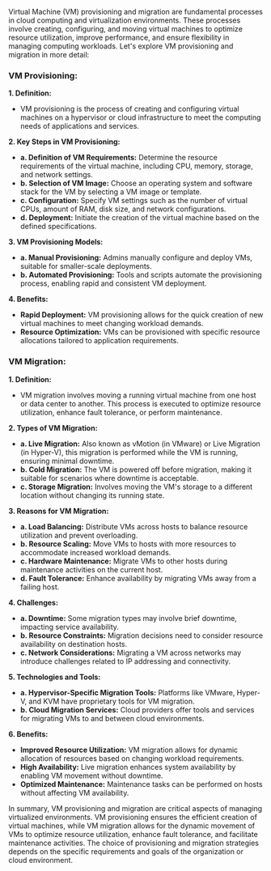 Virtual Machine (VM) provisioning and migration are fundamental processes in cloud computing and virtualization environments. These processes involve creating, configuring, and moving virtual machines to optimize resource utilization, improve performance, and ensure flexibility in managing computing workloads. Let's explore VM provisioning and migration in more detail:

### VM Provisioning:

**1. Definition:**
   - VM provisioning is the process of creating and configuring virtual machines on a hypervisor or cloud infrastructure to meet the computing needs of applications and services.

**2. Key Steps in VM Provisioning:**
   - **a. Definition of VM Requirements:** Determine the resource requirements of the virtual machine, including CPU, memory, storage, and network settings.
   - **b. Selection of VM Image:** Choose an operating system and software stack for the VM by selecting a VM image or template.
   - **c. Configuration:** Specify VM settings such as the number of virtual CPUs, amount of RAM, disk size, and network configurations.
   - **d. Deployment:** Initiate the creation of the virtual machine based on the defined specifications.

**3. VM Provisioning Models:**
   - **a. Manual Provisioning:** Admins manually configure and deploy VMs, suitable for smaller-scale deployments.
   - **b. Automated Provisioning:** Tools and scripts automate the provisioning process, enabling rapid and consistent VM deployment.

**4. Benefits:**
   - **Rapid Deployment:** VM provisioning allows for the quick creation of new virtual machines to meet changing workload demands.
   - **Resource Optimization:** VMs can be provisioned with specific resource allocations tailored to application requirements.

### VM Migration:

**1. Definition:**
   - VM migration involves moving a running virtual machine from one host or data center to another. This process is executed to optimize resource utilization, enhance fault tolerance, or perform maintenance.

**2. Types of VM Migration:**
   - **a. Live Migration:** Also known as vMotion (in VMware) or Live Migration (in Hyper-V), this migration is performed while the VM is running, ensuring minimal downtime.
   - **b. Cold Migration:** The VM is powered off before migration, making it suitable for scenarios where downtime is acceptable.
   - **c. Storage Migration:** Involves moving the VM's storage to a different location without changing its running state.

**3. Reasons for VM Migration:**
   - **a. Load Balancing:** Distribute VMs across hosts to balance resource utilization and prevent overloading.
   - **b. Resource Scaling:** Move VMs to hosts with more resources to accommodate increased workload demands.
   - **c. Hardware Maintenance:** Migrate VMs to other hosts during maintenance activities on the current host.
   - **d. Fault Tolerance:** Enhance availability by migrating VMs away from a failing host.

**4. Challenges:**
   - **a. Downtime:** Some migration types may involve brief downtime, impacting service availability.
   - **b. Resource Constraints:** Migration decisions need to consider resource availability on destination hosts.
   - **c. Network Considerations:** Migrating a VM across networks may introduce challenges related to IP addressing and connectivity.

**5. Technologies and Tools:**
   - **a. Hypervisor-Specific Migration Tools:** Platforms like VMware, Hyper-V, and KVM have proprietary tools for VM migration.
   - **b. Cloud Migration Services:** Cloud providers offer tools and services for migrating VMs to and between cloud environments.

**6. Benefits:**
   - **Improved Resource Utilization:** VM migration allows for dynamic allocation of resources based on changing workload requirements.
   - **High Availability:** Live migration enhances system availability by enabling VM movement without downtime.
   - **Optimized Maintenance:** Maintenance tasks can be performed on hosts without affecting VM availability.

In summary, VM provisioning and migration are critical aspects of managing virtualized environments. VM provisioning ensures the efficient creation of virtual machines, while VM migration allows for the dynamic movement of VMs to optimize resource utilization, enhance fault tolerance, and facilitate maintenance activities. The choice of provisioning and migration strategies depends on the specific requirements and goals of the organization or cloud environment.

